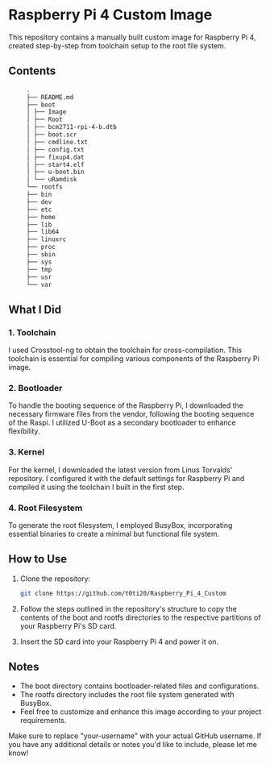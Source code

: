 # Raspberry Pi 4 Custom Image

This repository contains a manually built custom image for Raspberry Pi 4, created step-by-step from toolchain setup to the root file system.

## Contents
```BASH
     .
     ├── README.md
     ├── boot
     │ ├── Image
     │ ├── Root
     │ ├── bcm2711-rpi-4-b.dtb
     │ ├── boot.scr
     │ ├── cmdline.txt
     │ ├── config.txt
     │ ├── fixup4.dat
     │ ├── start4.elf
     │ ├── u-boot.bin
     │ └── uRamdisk
     └── rootfs
     ├── bin
     ├── dev
     ├── etc
     ├── home
     ├── lib
     ├── lib64
     ├── linuxrc
     ├── proc
     ├── sbin
     ├── sys
     ├── tmp
     ├── usr
     └── var
```

## What I Did

### 1. Toolchain

I used Crosstool-ng to obtain the toolchain for cross-compilation. This toolchain is essential for compiling various components of the Raspberry Pi image.

### 2. Bootloader

To handle the booting sequence of the Raspberry Pi, I downloaded the necessary firmware files from the vendor, following the booting sequence of the Raspi. I utilized U-Boot as a secondary bootloader to enhance flexibility.

### 3. Kernel

For the kernel, I downloaded the latest version from Linus Torvalds' repository. I configured it with the default settings for Raspberry Pi and compiled it using the toolchain I built in the first step.

### 4. Root Filesystem

To generate the root filesystem, I employed BusyBox, incorporating essential binaries to create a minimal but functional file system.

## How to Use

1. Clone the repository:

   ```bash
   git clone https://github.com/t0ti20/Raspberry_Pi_4_Custom
   ```

2. Follow the steps outlined in the repository's structure to copy the contents of the boot and rootfs directories to the respective partitions of your Raspberry Pi's SD card.

3. Insert the SD card into your Raspberry Pi 4 and power it on.

## Notes
- The boot directory contains bootloader-related files and configurations.
- The rootfs directory includes the root file system generated with BusyBox.
- Feel free to customize and enhance this image according to your project requirements.

Make sure to replace "your-username" with your actual GitHub username. If you have any additional details or notes you'd like to include, please let me know!
